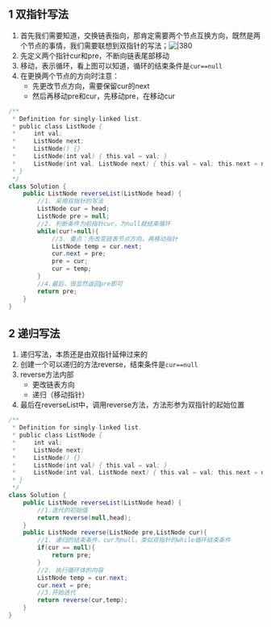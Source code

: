 
## 1 双指针写法

1. 首先我们需要知道，交换链表指向，那肯定需要两个节点互换方向，既然是两个节点的事情，我们需要联想到双指针的写法；![|380](https://my-obsidian-image.oss-cn-guangzhou.aliyuncs.com/2024/04/e91853e9a21fd017f1ac81f17ad62c67.gif)
2. 先定义两个指针cur和pre，不断向链表尾部移动
3. 移动，表示循环，看上图可以知道，循环的结束条件是`cur==null`
4. 在更换两个节点的方向时注意：
	- 先更改节点方向，需要保留cur的next
	- 然后再移动pre和cur，先移动pre，在移动cur

```java
/**
 * Definition for singly-linked list.
 * public class ListNode {
 *     int val;
 *     ListNode next;
 *     ListNode() {}
 *     ListNode(int val) { this.val = val; }
 *     ListNode(int val, ListNode next) { this.val = val; this.next = next; }
 * }
 */
class Solution {
    public ListNode reverseList(ListNode head) {
        //1. 采用双指针的写法
        ListNode cur = head;
        ListNode pre = null;
        //2. 判断条件为前指针cur，为null就结束循环
        while(cur!=null){
            //3. 重点：先改变链表节点方向，再移动指针
            ListNode temp = cur.next;
            cur.next = pre;
            pre = cur;
            cur = temp;
        }
        //4.最后，很显然返回pre即可
        return pre;
    }
}
```

## 2 递归写法

1. 递归写法，本质还是由双指针延伸过来的
2. 创建一个可以递归的方法reverse，结束条件是`cur==null`
3. reverse方法内部
	- 更改链表方向
	- 递归（移动指针）
4. 最后在reverseList中，调用reverse方法，方法形参为双指针的起始位置

```java
/**
 * Definition for singly-linked list.
 * public class ListNode {
 *     int val;
 *     ListNode next;
 *     ListNode() {}
 *     ListNode(int val) { this.val = val; }
 *     ListNode(int val, ListNode next) { this.val = val; this.next = next; }
 * }
 */
class Solution {
    public ListNode reverseList(ListNode head) {
        //1.迭代的初始值
        return reverse(null,head);
    }
    public ListNode reverse(ListNode pre,ListNode cur){
        //1. 递归的结束条件，cur为null，类似双指针的while循环结束条件
        if(cur == null){
            return pre;
        }
        //2. 执行循环体的内容
        ListNode temp = cur.next;
        cur.next = pre;
        //3.开始迭代
        return reverse(cur,temp);
    }
}
```